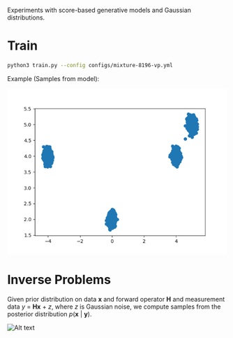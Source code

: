Experiments with score-based generative models and Gaussian distributions.

# Train 
```bash
python3 train.py --config configs/mixture-8196-vp.yml
```

Example (Samples from model):

![Alt text](images/mixture-8196-vp/400.png)

# Inverse Problems

Given prior distribution on data **x** and forward operator **H** and measurement data _y_ = **Hx** + _z_, 
where _z_ is Gaussian noise, we compute samples from the posterior distribution _p_(**x** | __y__).

![Alt text](images/mcmc-mixture-3mode-vp/figs/post_prior.png)

